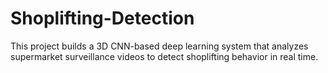 # Shoplifting-Detection
This project builds a 3D CNN-based deep learning system that analyzes supermarket surveillance videos to detect shoplifting behavior in real time.
